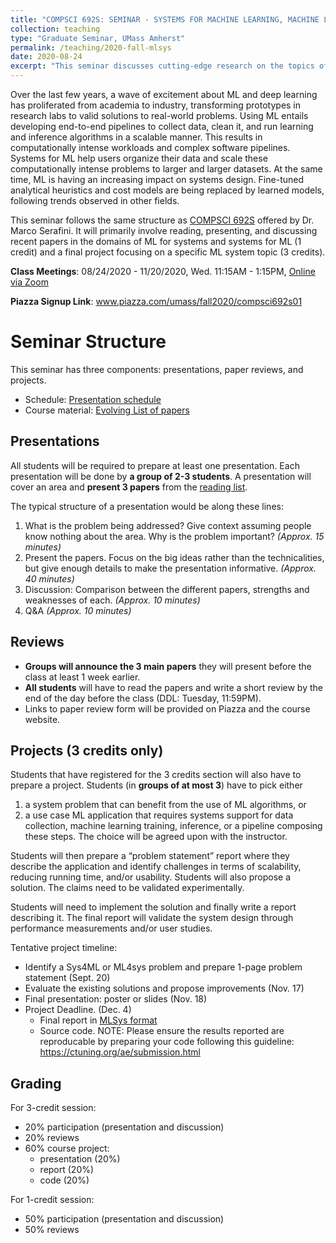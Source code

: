 ```yaml
---
title: "COMPSCI 692S: SEMINAR - SYSTEMS FOR MACHINE LEARNING, MACHINE LEARNING FOR SYSTEMS"
collection: teaching
type: "Graduate Seminar, UMass Amherst"
permalink: /teaching/2020-fall-mlsys
date: 2020-08-24
excerpt: "This seminar discusses cutting-edge research on the topics of machine learning for systems and systems for machine learning."
---
```


Over the last few years, a wave of excitement about ML and deep learning has proliferated from academia to industry, transforming prototypes in research labs to valid solutions to real-world problems. Using ML entails developing end-to-end pipelines to collect data, clean it, and run learning and inference algorithms in a scalable manner. This results in computationally intense workloads and complex software pipelines. Systems for ML help users organize their data and scale these computationally intense problems to larger and larger datasets.
At the same time, ML is having an increasing impact on systems design. Fine-tuned analytical heuristics and cost models are being replaced by learned models, following trends observed in other fields. 

This seminar follows the same structure as [COMPSCI 692S](https://marcoserafini.github.io/teaching/sysml/spring20/index.html) offered by Dr. Marco Serafini. It will primarily involve reading, presenting, and discussing recent papers in the domains of ML for systems and systems for ML (1 credit) and a final project focusing on a specific ML system topic (3 credits).  


**Class Meetings**: 08/24/2020 - 11/20/2020, Wed. 11:15AM - 1:15PM, [Online via Zoom](https://umass-amherst.zoom.us/j/92411414412?pwd=OGxnM0trLzR5V2ZQMlJlbzJhbVVVdz09) 

**Piazza Signup Link**: www.piazza.com/umass/fall2020/compsci692s01


# Seminar Structure

This seminar has three components: presentations, paper reviews, and projects. 
- Schedule: [Presentation schedule](https://github.com/guanh01/CS692-mlsys/blob/master/schedule.md)
- Course material: [Evolving List of papers](https://github.com/guanh01/CS692-mlsys)

## Presentations

All students will be required to prepare at least one presentation. Each presentation will be done by **a group of 2-3 students**. A presentation will cover an area and **present 3 papers** from the [reading list](https://github.com/guanh01/CS692-mlsys).

The typical structure of a presentation would be along these lines:

1. What is the problem being addressed? Give context assuming people know nothing about the area. Why is the problem important? _(Approx. 15 minutes)_
2. Present the papers. Focus on the big ideas rather than the technicalities, but give enough details to make the presentation informative. _(Approx. 40 minutes)_
3. Discussion: Comparison between the different papers, strengths and weaknesses of each. _(Approx. 10 minutes)_
4. Q&A _(Approx. 10 minutes)_





## Reviews 

- **Groups will announce the 3 main papers** they will present before the class at least 1 week earlier. 
- **All students** will have to read the papers and write a short review by the end of the day before the class (DDL: Tuesday, 11:59PM). 
- Links to paper review form will be provided on Piazza and the course website.


## Projects (3 credits only)
Students that have registered for the 3 credits section will also have to prepare a project. Students (in **groups of at most 3**) have to pick either 
1. a system problem that can benefit from the use of ML algorithms, or 
2. a use case ML application that requires systems support for data collection, machine learning training, inference, or a pipeline composing these steps. The choice will be agreed upon with the instructor.

Students will then prepare a “problem statement” report where they describe the application and identify challenges in terms of scalability, reducing running time, and/or usability. Students will also propose a solution. The claims need to be validated experimentally. 

Students will need to implement the solution and finally write a report describing it. The final report will validate the system design through performance measurements and/or user studies. 

Tentative project timeline: 
- Identify a Sys4ML or ML4sys problem and prepare 1-page problem statement (Sept. 20)
- Evaluate the existing solutions and propose improvements (Nov. 17)
- Final presentation: poster or slides  (Nov. 18) 
- Project Deadline. (Dec. 4) 
    - Final report in [MLSys format](https://mlsys.org/Conferences/2021/CallForPapers) 
    - Source code. NOTE: Please ensure the results reported are reproducable by preparing your code following this guideline: [https://ctuning.org/ae/submission.html ](https://ctuning.org/ae/submission.html)

## Grading 

For 3-credit session: 
- 20% participation (presentation and discussion) 
- 20% reviews 
- 60% course project: 
    - presentation (20%) 
    - report (20%)  
    - code (20%) 
    
For 1-credit session: 
- 50% participation (presentation and discussion) 
- 50% reviews 
